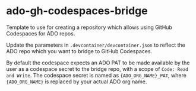 # ado-gh-codespaces-bridge

Template to use for creating a repository which allows using GitHub Codespaces for ADO repos.

Update the parameters in `.devcontainer/devcontainer.json` to reflect the ADO repo which you want to bridge to GitHub Codespaces.

By default the codespace expects an ADO PAT to be made available by the user as a codespace secret to the bridge repo, with a scope of `Code: Read and Write`. The codespace secret is named as `{ADO_ORG_NAME}_PAT`, where `{ADO_ORG_NAME}` is replaced by your actual ADO org name.

